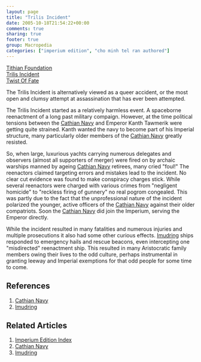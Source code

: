 ```yaml
---
layout: page
title: "Trilis Incident"
date: 2005-10-18T21:54:22+00:00
comments: true
sharing: true
footer: true
group: Macropedia
categories: ["imperium edition", "cho minh tel ran authored"]
---
```


<div class='row'>
	<div class='col-md-4'><a href='/macropedia/tithian-foundation'>Tithian Foundation</a></div>
	<div class='col-md-4'><a href='/macropedia/trilis-incident'>Trilis Incident</a></div>
	<div class='col-md-4'><a href='/macropedia/twist-of-fate'>Twist Of Fate</a></div>
</div>


The Trilis Incident is alternatively viewed as a queer accident, or the most open and clumsy attempt at assassination that has ever been attempted.

The Trilis Incident started as a relatively harmless event. A spaceborne reenactment of a long past military compaign. However, at the time political tensions between the [Cathian Navy](/macropedia/cathian-navy) and Emperor Kanth Tawmerik were getting quite strained. Kanth wanted the navy to become part of his Imperial structure, many particularly older members of the [Cathian Navy](/macropedia/cathian-navy) greatly resisted.

So, when large, luxurious yachts carrying numerous delegates and observers (almost all supporters of merger) were fired on by archaic warships manned by ageing [Cathian Navy](/macropedia/cathian-navy) retirees, many cried "foul!" The reenactors claimed targeting errors and mistakes lead to the incident. No clear cut evidence was found to make conspiracy charges stick. While several reenactors were charged with various crimes from "negligent homicide" to "reckless firing of gunnery" no real pogrom congealed. This was partly due to the fact that the unprofessional nature of the incident polarized the younger, active officers of the [Cathian Navy](/macropedia/cathian-navy) against their older compatriots. Soon the [Cathian Navy](/macropedia/cathian-navy) did join the Imperium, serving the Emperor directly.

While the incident resulted in many fatalities and numerous injuries and multiple prosecutions it also had some other curious effects. [Imudring](/macropedia/imudring) ships responded to emergency hails and rescue beacons, even intercepting one "misdirected" reenactment ship. This resulted in many Aristocratic family members owing their lives to the odd culture, perhaps instrumental in granting leeway and Imperial exemptions for that odd people for some time to come.


## References
1. [Cathian Navy](/macropedia/cathian-navy)
1. [Imudring](/macropedia/imudring)

## Related Articles

1. [Imperium Edition Index](/macropedia/imperium-edition-index)
2. [Cathian Navy](/macropedia/cathian-navy)
3. [Imudring](/macropedia/imudring)



 
